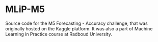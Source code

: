 # MLiP-M5
Source code for the M5 Forecasting - Accuracy challenge, that was originally hosted on the Kaggle platform. It was also a part of Machine Learning in Practice course at Radboud University.
